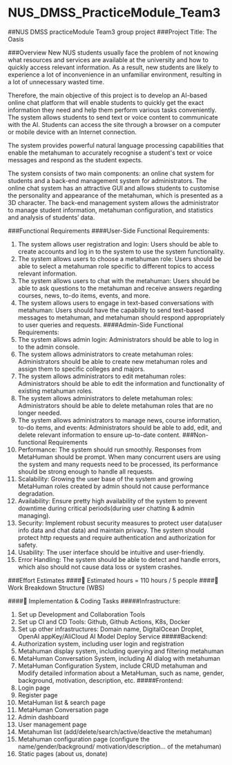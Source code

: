 # NUS_DMSS_PracticeModule_Team3

##NUS DMSS practiceModule Team3 group project
###Project Title:  The Oasis

###Overview
New NUS students usually face the problem of not knowing what resources and services are available at the university and how to quickly access relevant information. As a result, new students are likely to experience a lot of inconvenience in an unfamiliar environment, resulting in a lot of unnecessary wasted time.

Therefore, the main objective of this project is to develop an AI-based online chat platform that will enable students to quickly get the exact information they need and help them perform various tasks conveniently. The system allows students to send text or voice content to communicate with the AI. Students can access the site through a browser on a computer or mobile device with an Internet connection.

The system provides powerful natural language processing capabilities that enable the metahuman to accurately recognise a student's text or voice messages and respond as the student expects. 

The system consists of two main components: an online chat system for students and a back-end management system for administrators. The online chat system has an attractive GUI and allows students to customise the personality and appearance of the metahuman, which is presented as a 3D character. The back-end management system allows the administrator to manage student information, metahuman configuration, and statistics and analysis of students’ data.


###Functional Requirements
####User-Side Functional Requirements:
1. The system allows user registration and login: Users should be able to create accounts and log in to the system to use the system functionality.
2. The system allows users to choose a metahuman role: Users should be able to select a metahuman role specific to different topics to access relevant information.
3. The system allows users to chat with the metahuman: Users should be able to ask questions to the metahuman and receive answers regarding courses, news, to-do items, events, and more.
4. The system allows users to engage in text-based conversations with metahuman: Users should have the capability to send text-based messages to metahuman, and metahuman should respond appropriately to user queries and requests.
####Admin-Side Functional Requirements:
1. The system allows admin login: Administrators should be able to log in to the admin console.
2. The system allows administrators to create metahuman roles: Administrators should be able to create new metahuman roles and assign them to specific colleges and majors.
3. The system allows administrators to edit metahuman roles: Administrators should be able to edit the information and functionality of existing metahuman roles.
4. The system allows administrators to delete metahuman roles: Administrators should be able to delete metahuman roles that are no longer needed.
5. The system allows administrators to manage news, course information, to-do items, and events: Administrators should be able to add, edit, and delete relevant information to ensure up-to-date content.
###Non-functional Requirements
1. Performance: The system should run smoothly. Responses from MetaHuman should be prompt. When many concurrent users are using the system and many requests need to be processed, its performance should be strong enough to handle all requests.
2. Scalability: Growing the user base of the system and growing MetaHuman roles created by admin should not cause performance degradation.
3. Availability: Ensure pretty high availability of the system to prevent downtime during critical periods(during user chatting & admin managing).
4. Security: Implement robust security measures to protect user data(user info data and chat data) and maintain privacy. The system should protect http requests and require authentication and authorization for safety.
5. Usability: The user interface should be intuitive and user-friendly.
6. Error Handling: The system should be able to detect and handle errors, which also should not cause data loss or system crashes.


###Effort Estimates
####	Estimated hours = 110 hours / 5 people
####	Work Breakdown Structure (WBS)
 

####	Implementation & Coding Tasks
#####Infrastructure:
1. Set up Development and Collaboration Tools 
2. Set up CI and CD Tools: Github, Github Actions, K8s, Docker
3. Set up other infrastructures: Domain name, DigitalOcean Droplet, OpenAI appKey/AliCloud AI Model Deploy Service
#####Backend:
1. Authorization system, including user login and registration
2. Metahuman display system, including querying and filtering metahuman
3. MetaHuman Conversation System, including AI dialog with metahuman
4. MetaHuman Configuration System, include CRUD metahuman and Modify detailed information about a MetaHuman, such as name, gender, background, motivation, description, etc.
#####Frontend:
1. Login page
2. Register page
3. MetaHuman list & search page
4. MetaHuman Conversation page
5. Admin dashboard
6. User management page
7. Metahuman list (add/delete/search/active/deactive the metahuman)
8. Metahuman configuration page (configure the name/gender/background/ motivation/description… of the metahuman)
9. Static pages (about us, donate)
